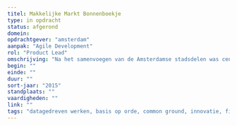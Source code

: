 ```yaml
---
titel: Makkelijke Markt Bonnenboekje
type: in opdracht
status: afgerond
domein: 
opdrachtgever: "amsterdam"
aanpak: "Agile Development"
rol: "Product Lead"
omschrijving: "Na het samenvoegen van de Amsterdamse stadsdelen was centralisatie van de administratie van de straatmarkten al vaker dan eens mislukt. Met Fixxx methode voor snelle innovatie die werkt lukte het wel."
begin: ""
einde: ""
duur: ""
sort-jaar: "2015"
standplaats: ""
vaardigheden: ""
link: ""
tags: "datagedreven werken, basis op orde, common ground, innovatie, fixxx"
---
```

